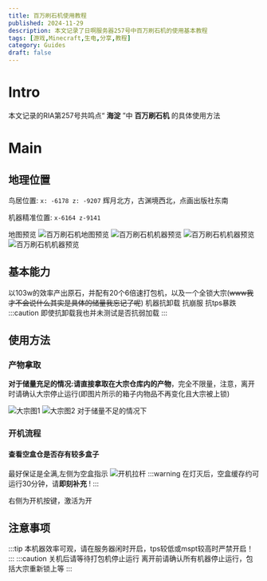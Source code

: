 ```yaml
---
title: 百万刷石机使用教程
published: 2024-11-29
description: 本文记录了日啊服务器257号中百万刷石机的使用基本教程
tags: [游戏,Minecraft,生电,分享,教程]
category: Guides
draft: false
---
```


# Intro
本文记录的RIA第257号共鸣点“ **海淀** ”中 **百万刷石机** 的具体使用方法


# Main

## 地理位置

鸟居位置: `x: -6178 z: -9207` 辉月北方，古渊境西北，点画出版社东南

机器精准位置: `x-6164 z-9141`

地图预览
<img src="https://i0.hdslb.com/bfs/article/fe67845c500e353cef854bed9bdb69ec452972510.jpg" referrerpolicy="no-referrer" alt="百万刷石机地图预览">
<img src="https://i0.hdslb.com/bfs/article/285d83d8d1755771579326a06dfcf04d452972510.png" referrerpolicy="no-referrer" alt="百万刷石机机器预览">
<img src="https://i0.hdslb.com/bfs/article/9ebe4b288712859967b3ba0f722ffb7c452972510.png" referrerpolicy="no-referrer" alt="百万刷石机机器预览">
<img src="https://i0.hdslb.com/bfs/article/bfb172f111c2c109f5f46b71abc6a875452972510.png" referrerpolicy="no-referrer" alt="百万刷石机机器预览">

## 基本能力
以103w的效率产出原石，并配有20个6倍速打包机，以及一个全锁大宗(~~www我才不会说什么其实是具体的储量我忘记了呢~~)
机器抗卸载 抗崩服 抗tps暴跌
:::caution
即使抗卸载我也并未测试是否抗弱加载
:::

## 使用方法
### 产物拿取
**对于储量充足的情况:请直接拿取在大宗仓库内的产物**，完全不限量，注意，离开时请确认大宗停止运行(即图片所示的箱子内物品不再变化且大宗被上锁)

<img src="https://i0.hdslb.com/bfs/article/c00fbf443e8298ad10ef8cc3feb3be42452972510.png" referrerpolicy="no-referrer" alt="大宗图1">
<img src="https://i0.hdslb.com/bfs/article/50859d753bb0cffe4ffcd5a6378d9aa7452972510.png" referrerpolicy="no-referrer" alt="大宗图2">
对于储量不足的情况下

### 开机流程
#### 查看空盒仓是否存有较多盒子
最好保证是全满,左侧为空盒指示
<img src="https://i0.hdslb.com/bfs/article/08147d49c8384ee7beb732073d14ab53452972510.png" referrerpolicy="no-referrer" alt="开机拉杆">
:::warning
在灯灭后，空盒缓存约可运行30分钟，请**即刻补充** !
:::

右侧为开机按键，激活为开
## 注意事项
:::tip
本机器效率可观，请在服务器闲时开启，tps较低或mspt较高时严禁开启！
:::
:::caution
关机后请等待打包机停止运行 离开前请确认所有机器停止运行，包括大宗重新锁上等
:::